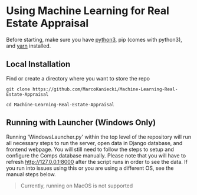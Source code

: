 # Using Machine Learning for Real Estate Appraisal
Before starting, make sure you have [python3](https://www.python.org/downloads/), pip (comes with python3), and [yarn](https://classic.yarnpkg.com/lang/en/docs/install/#windows-stable) installed.

## Local Installation
Find or create a directory where you want to store the repo

```console
git clone https://github.com/MarcoKaniecki/Machine-Learning-Real-Estate-Appraisal
```

```console
cd Machine-Learning-Real-Estate-Appraisal
```
## Running with Launcher (Windows Only)
Running 'WindowsLauncher.py' within the top level of the repository will run all necessary steps to run the server, open data in Django database, and frontend webpage. You will still need to follow the steps to setup and configure the Comps database manually.
Please note that you will have to refresh http://127.0.0.1:8000 after the script runs in order to see the data.
If you run into issues using this or you are using a different OS, see the manual steps below.

> Currently, running on MacOS is not supported
